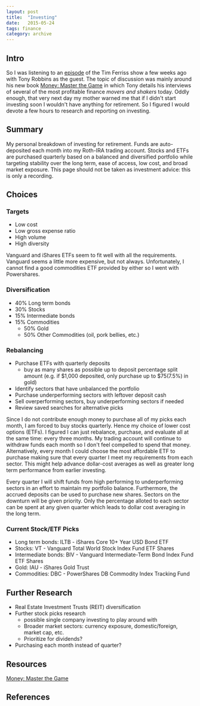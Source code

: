 ```yaml
---
layout: post
title:  "Investing"
date:   2015-05-24
tags: finance
category: archive
---
```

<!--more-->
## Intro
So I was listening to an [episode][] of the Tim Ferriss show a few weeks ago with Tony Robbins as the guest. The topic of discussion was mainly around his new book [Money: Master the Game][] in which Tony details his interviews of several of the most profitable finance *movers and shakers* today. Oddly enough, that very next day my mother warned me that if I didn't start investing soon I wouldn't have anything for retirement. So I figured I would devote a few hours to research and reporting on investing.

## Summary
My personal breakdown of investing for retirement. Funds are auto-deposited each month into my Roth-IRA trading account. Stocks and ETFs are purchased quarterly based on a balanced and diversified portfolio while targeting stability over the long term, ease of access, low cost, and broad market exposure. This page should not be taken as investment advice: this is only a recording.

## Choices

### Targets
* Low cost
* Low gross expense ratio
* High volume
* High diversity

Vanguard and iShares ETFs seem to fit well with all the requirements. Vanguard seems a little more expensive, but not always. Unfortunately, I cannot find a good commodities ETF provided by either so I went with Powershares.

### Diversification
* 40% Long term bonds
* 30% Stocks
* 15% Intermediate bonds
* 15% Commodities
    - 50% Gold
    - 50% Other Commodities (oil, pork bellies, etc.)

### Rebalancing

* Purchase ETFs with quarterly deposits
    - buy as many shares as possible up to deposit percentage split amount (e.g. if $1,000 deposited, only purchase up to $75(7.5%) in gold)
* Identify sectors that have unbalanced the portfolio
* Purchase underperforming sectors with leftover deposit cash
* Sell overperforming sectors, buy underperforming sectors if needed
* Review saved searches for alternative picks

Since I do not contribute enough money to purchase all of my picks each month, I am forced to buy stocks quarterly. Hence my choice of lower cost options (ETFs). I figured I can just rebalance, purchase, and evaluate all at the same time: every three months. My trading account will continue to withdraw funds each month so I don't feel compelled to spend that money. Alternatively, every month I could choose the most affordable ETF to purchase making sure that every quarter I meet my requirements from each sector. This might help advance dollar-cost averages as well as greater long term performance from earlier investing.

Every quarter I will shift funds from high performing to underperforming sectors in an effort to maintain my portfolio balance. Furthermore, the accrued deposits can be used to purchase new shares. Sectors on the downturn will be given priority. Only the percentage alloted to each sector can be spent at any given quarter which leads to dollar cost averaging in the long term.

### Current Stock/ETF Picks
* Long term bonds: ILTB - iShares Core 10+ Year USD Bond ETF
* Stocks: VT - Vanguard Total World Stock Index Fund ETF Shares
* Intermediate bonds: BIV - Vanguard Intermediate-Term Bond Index Fund ETF Shares
* Gold: IAU - iShares Gold Trust
* Commodities: DBC - PowerShares DB Commodity Index Tracking Fund

## Further Research
* Real Estate Investment Trusts (REIT) diversification
* Further stock picks research
    - possible single company investing to play around with
    - Broader market sectors: currency exposure, domestic/foreign, market cap, etc.
    - Prioritize for dividends?
* Purchasing each month instead of quarter?

## Resources
[Money: Master the Game][]


## References
[Money: Master the Game]: http://www.amazon.com/MONEY-Master-Game-Financial-Freedom-ebook/dp/B00MZAIU4G
[episode]: http://fourhourworkweek.com/2014/10/15/money-master-the-game/
